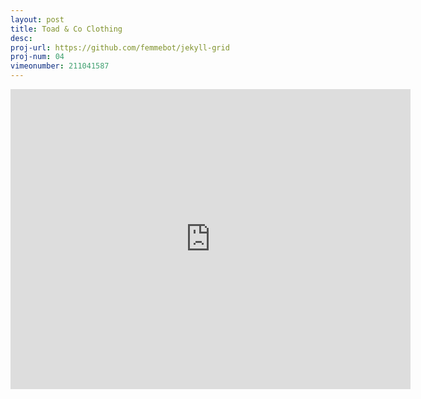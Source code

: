 ```yaml
---
layout: post
title: Toad & Co Clothing
desc: 
proj-url: https://github.com/femmebot/jekyll-grid
proj-num: 04
vimeonumber: 211041587
---
```


<iframe src="https://player.vimeo.com/video/211041587" width="640" height="480" frameborder="0" webkitallowfullscreen mozallowfullscreen allowfullscreen></iframe>



